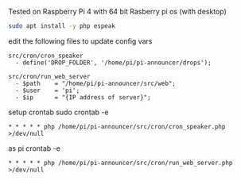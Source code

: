 Tested on Raspberry Pi 4 with 64 bit Rasberry pi os (with desktop)

```bash 
sudo apt install -y php espeak
```

edit the following files to update config vars
```
src/cron/cron_speaker
  - define('DROP_FOLDER', '/home/pi/pi-announcer/drops');
  
src/cron/run_web_server
  - $path    = "/home/pi/pi-announcer/src/web";
  - $user    = 'pi';
  - $ip      = "{IP address of server}";

```

setup crontab
sudo crontab -e
```
* * * * * php /home/pi/pi-announcer/src/cron/cron_speaker.php >/dev/null
```
as pi
crontab -e
```
* * * * * php /home/pi/pi-announcer/src/cron/run_web_server.php >/dev/null
```


